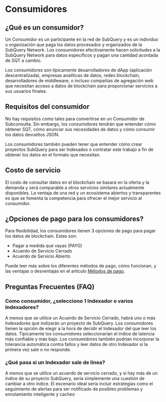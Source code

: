 # Consumidores

## ¿Qué es un consumidor?

Un Consumidor es un participante en la red de SubQuery y es un individuo u organización que paga los datos procesados y organizados de la SubQuery Network. Los consumidores efectivamente hacen solicitudes a la SubQuery Network para datos específicos y pagan una cantidad acordada de SQT a cambio.

Los consumidores son típicamente desarrolladores de dApp (aplicación descentralizada), empresas analíticas de datos, redes blockchain, desarrolladores de middleware, o incluso compañías de agregación web que necesitan acceso a datos de blockchain para proporcionar servicios a sus usuarios finales.

## Requisitos del consumidor

No hay requisitos como tales para convertirse en un Consumidor de Subconsulta. Sin embargo, los consumidores tendrán que entender cómo obtener SQT, cómo anunciar sus necesidades de datos y cómo consumir los datos devueltos JSON.

Los consumidores también pueden tener que entender cómo crear proyectos SubQuery para ser Indexados o contratar este trabajo a fin de obtener los datos en el formato que necesitan.

## Costo de servicio

El costo de consultar datos en el blockchain se basará en la oferta y la demanda y será comparable a otros servicios similares actualmente disponibles. La ventaja de una red y un ecosistema abiertos y transparentes es que se fomenta la competencia para ofrecer el mejor servicio al consumidor.

## ¿Opciones de pago para los consumidores?

Para flexibilidad, los consumidores tienen 3 opciones de pago para pagar los datos de blockchain. Estas son:

- Pagar a medida que vayas (PAYG)
- Acuerdo de Servicio Cerrado
- Acuerdo de Servicio Abierto

Puede leer más sobre los diferentes métodos de pago, cómo funcionan, y las ventajas o desventajas en el artículo [Métodos de pago](./payment-methods.md).

## Preguntas Frecuentes (FAQ)

### Como consumidor, ¿selecciono 1 Indexador o varios Indexadores?

A menos que se utilice un Acuerdo de Servicio Cerrado, habrá uno o más Indexadores que indizarán un proyecto de SubQuery. Los consumidores tienen la opción de elegir a la hora de decidir el Indexador del que leer los datos. Típicamente los consumidores seleccionarían el índice de latencia más confiable y más bajo. Los consumidores también podrían incorporar la tolerancia automática contra fallos y leer datos de otro Indexador si la primera vez sale o no responde.

### ¿Qué pasa si un Indexador sale de línea?

A menos que se utilice un acuerdo de servicio cerrado, y si hay más de un índice de su proyecto SubQuery, sería simplemente una cuestión de cambiar a otro índice. El escenario ideal sería incluir estrategias como el seguimiento de alertas para ser notificado de posibles problemas y enrutamiento inteligente y cacheo
